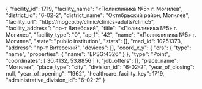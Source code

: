 {
    "facility_id": 1719,
    "facility_name": "«Поликлиника №5» г. Могилев",
    "district_id": "6-02-2",
    "district_name": "Октябрьский район, Могилев",
    "facility_url": "http:\/\/mogcp.by\/clinic\/clinics-adults\/clinic5",
    "facility_address": "пр-т Витебский",
    "title": "«Поликлиника №5» г. Могилев",
    "facility_type": "0",
    "ap_1": "42",
    "name": "«Поликлиника №5» г. Могилев",
    "state": "public institution",
    "stats": [],
    "med_id": 10251373,
    "address": "пр-т Витебский",
    "devices": [],
    "coord_x_y": {
        "crs": {
            "type": "name",
            "properties": {
                "name": "EPSG:4326"
            }
        },
        "type": "Point",
        "coordinates": [
            30.4132,
            53.8856
        ]
    },
    "job_offers": [],
    "place_name": "Могилев",
    "place_type": "city",
    "division_id": "6-02-2",
    "year_of_closing": null,
    "year_of_opening": "1962",
    "healthcare_facility_key": 1719,
    "administrative_division_id": "6-02-2"
}